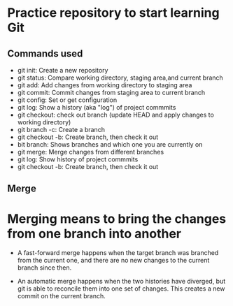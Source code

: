 # Practice repository to start learning Git

## Commands used

- git init: Create a new repository
- git status: Compare working directory, staging area,and current branch
- git add: Add changes from working directory to staging area
- git commit: Commit changes from staging area to current branch
- git config: Set or get configuration
- git log: Show a history (aka "log") of project commmits
- git checkout: check out branch (update HEAD and apply changes to working directory)
- git branch -c: Create a branch
- git checkout -b: Create branch, then check it out
- bit branch: Shows branches and which one you are currently on
- git merge: Merge changes from different branches
- git log: Show history of project commmits
- git checkout -b: Create branch, then check it out


## Merge

# Merging means to bring the changes from one branch into another

- A fast-forward merge happens when the target branch was branched from the current one, and there are no new changes to the current branch since then.

- An automatic merge happens when the two histories have diverged, but git is able to reconcile them into one set of changes. This creates a new commit on the current branch.
